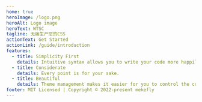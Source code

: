 ```yaml
---
home: true
heroImage: /logo.png
heroAlt: Logo image
heroText: WTSC
tagline: 无痛生产您的CSS
actionText: Get Started
actionLink: /guide/introduction
features:
  - title: Simplicity First
    details: Intuitive syntax allows you to write your code more happily.
  - title: Considerate
    details: Every point is for your sake.
  - title: Beautiful
    details: Theme management makes it easier for you to control the color of web pages.
footer: MIT Licensed | Copyright © 2022-present mekefly
---
```

